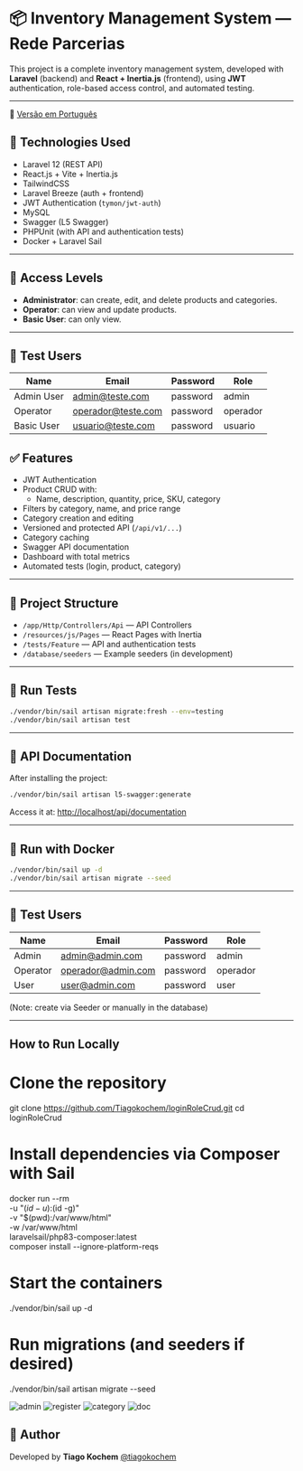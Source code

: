 # 📦 Inventory Management System — Rede Parcerias

This project is a complete inventory management system, developed with **Laravel** (backend) and **React + Inertia.js** (frontend), using **JWT** authentication, role-based access control, and automated testing.

---
📄 [Versão em Português](./README.md)

## 🚀 Technologies Used

- Laravel 12 (REST API)
- React.js + Vite + Inertia.js
- TailwindCSS
- Laravel Breeze (auth + frontend)
- JWT Authentication (`tymon/jwt-auth`)
- MySQL
- Swagger (L5 Swagger)
- PHPUnit (with API and authentication tests)
- Docker + Laravel Sail

---

## 🔐 Access Levels

- **Administrator**: can create, edit, and delete products and categories.
- **Operator**: can view and update products.
- **Basic User**: can only view.

---

## 🧙 Test Users

| Name         | Email               | Password  | Role      |
|--------------|---------------------|-----------|-----------|
| Admin User   | admin@teste.com     | password  | admin     |
| Operator     | operador@teste.com  | password  | operador  |
| Basic User   | usuario@teste.com   | password  | usuario   |

## ✅ Features

- JWT Authentication
- Product CRUD with:
  - Name, description, quantity, price, SKU, category
- Filters by category, name, and price range
- Category creation and editing
- Versioned and protected API (`/api/v1/...`)
- Category caching
- Swagger API documentation
- Dashboard with total metrics
- Automated tests (login, product, category)

---

## 📂 Project Structure

- `/app/Http/Controllers/Api` — API Controllers
- `/resources/js/Pages` — React Pages with Inertia
- `/tests/Feature` — API and authentication tests
- `/database/seeders` — Example seeders (in development)

---

## 🧪 Run Tests

```bash
./vendor/bin/sail artisan migrate:fresh --env=testing
./vendor/bin/sail artisan test
```

---

## 🧾 API Documentation

After installing the project:

```bash
./vendor/bin/sail artisan l5-swagger:generate
```

Access it at: [http://localhost/api/documentation](http://localhost/api/documentation)

---

## 🐳 Run with Docker

```bash
./vendor/bin/sail up -d
./vendor/bin/sail artisan migrate --seed
```

---

## 🧙 Test Users

| Name     | Email               | Password  | Role     |
|----------|---------------------|-----------|----------|
| Admin    | admin@admin.com     | password  | admin    |
| Operator | operador@admin.com  | password  | operador |
| User     | user@admin.com      | password  | user     |

(Note: create via Seeder or manually in the database)

---

## How to Run Locally

# Clone the repository
git clone https://github.com/Tiagokochem/loginRoleCrud.git
cd loginRoleCrud

# Install dependencies via Composer with Sail
docker run --rm \
  -u "$(id -u):$(id -g)" \
  -v "$(pwd):/var/www/html" \
  -w /var/www/html \
  laravelsail/php83-composer:latest \
  composer install --ignore-platform-reqs

# Start the containers
./vendor/bin/sail up -d

# Run migrations (and seeders if desired)
./vendor/bin/sail artisan migrate --seed

![admin](https://github.com/user-attachments/assets/ac22f249-210e-492b-92fb-53202bd19df7)
![register](https://github.com/user-attachments/assets/b3df99fe-42c5-4a0b-b829-494fc462536a)
![category](https://github.com/user-attachments/assets/2e2f6d25-bfd6-43f2-adbc-843c09885674)
![doc](https://github.com/user-attachments/assets/c8f53800-24a0-444d-94f0-34f1022c73b9)

## 🧠 Author

Developed by **Tiago Kochem** [@tiagokochem](https://github.com/tiagokochem)